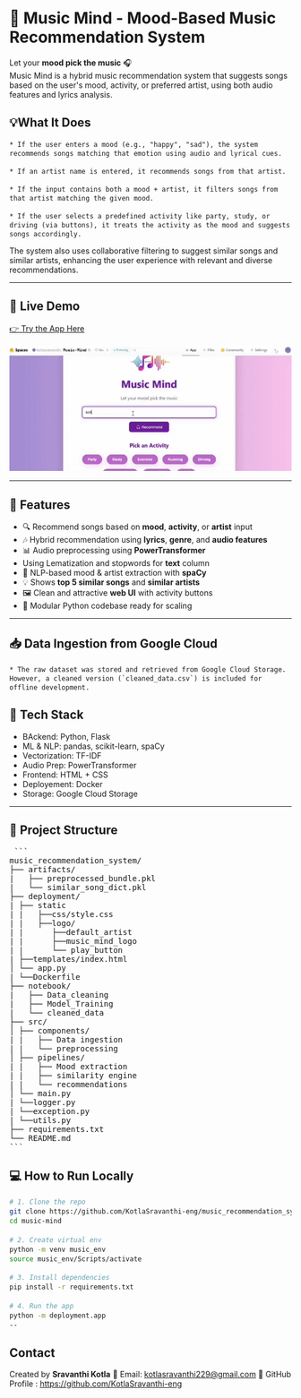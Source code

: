 # 🎵 Music Mind - Mood-Based Music Recommendation System

Let your **mood pick the music** 🎧  
Music Mind is a hybrid music recommendation system that suggests songs based on the user's mood, activity, or preferred artist, using both audio features and lyrics analysis.

## 💡What It Does
    * If the user enters a mood (e.g., "happy", "sad"), the system recommends songs matching that emotion using audio and lyrical cues.

    * If an artist name is entered, it recommends songs from that artist.

    * If the input contains both a mood + artist, it filters songs from that artist matching the given mood.

    * If the user selects a predefined activity like party, study, or driving (via buttons), it treats the activity as the mood and suggests songs accordingly.

The system also uses collaborative filtering to suggest similar songs and similar artists, enhancing the user experience with relevant and diverse recommendations.

---

## 🔗 Live Demo

[👉 Try the App Here](https://huggingface.co/spaces/kotlasravanthi/Music-Mind)  


![Project Demo](./demo.gif)

---

## 🚀 Features

- 🔍 Recommend songs based on **mood**, **activity**, or **artist** input
- 🎶 Hybrid recommendation using **lyrics**, **genre**, and **audio features**
- 📊 Audio preprocessing using **PowerTransformer**
- Using Lematization and stopwords for **text** column
- 🧠 NLP-based mood & artist extraction with **spaCy**
- 💡 Shows **top 5 similar songs** and **similar artists**
- 🖼️ Clean and attractive **web UI** with activity buttons
- 🔄 Modular Python codebase ready for scaling

---

## 📥 Data Ingestion from Google Cloud
    * The raw dataset was stored and retrieved from Google Cloud Storage.  
    However, a cleaned version (`cleaned_data.csv`) is included for offline development.


## 🧱 Tech Stack

- BAckend: Python, Flask
- ML & NLP: pandas, scikit-learn, spaCy
- Vectorization: TF-IDF
- Audio Prep: PowerTransformer
- Frontend: HTML + CSS 
- Deployement: Docker
- Storage: Google Cloud Storage

---

## 📁 Project Structure
<pre> ```
music_recommendation_system/
├── artifacts/ 
|   ├── preprocessed_bundle.pkl
|   └── similar_song_dict.pkl
├── deployment/
| ├── static
| |   ├──css/style.css
| |   ├──logo/  
| |      ├──default_artist
| |      ├──music_mind_logo
| |      └── play_button
| ├──templates/index.html
│ └── app.py
| └──Dockerfile
├── notebook/
|   ├── Data_cleaning 
|   ├── Model_Training 
|   └── cleaned_data
├── src/
│ ├── components/
| |   ├── Data ingestion 
| |   └── preprocessing
│ ├── pipelines/
| |   ├── Mood extraction
| |   ├── similarity engine
| |   └── recommendations
│ └── main.py 
| └──logger.py
| └──exception.py
| └──utils.py
├── requirements.txt
└── README.md
``` </pre>

## 💻 How to Run Locally

```bash
# 1. Clone the repo
git clone https://github.com/KotlaSravanthi-eng/music_recommendation_system_based_on_emotion.git
cd music-mind

# 2. Create virtual env
python -m venv music_env
source music_env/Scripts/activate   

# 3. Install dependencies
pip install -r requirements.txt

# 4. Run the app
python -m deployment.app
--
```

## Contact 
Created by **Sravanthi Kotla**
📧 Email: kotlasravanthi229@gmail.com 
🔗 GitHub Profile : https://github.com/KotlaSravanthi-eng
